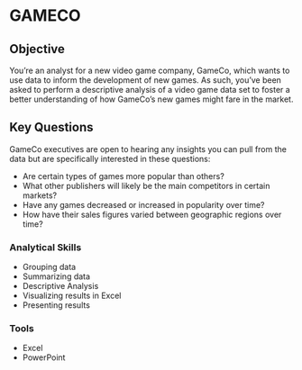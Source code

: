 # GAMECO

## Objective

You’re an analyst for a new video game company, GameCo, which wants to use data to inform the development of new games. As such, you’ve been asked to perform a descriptive analysis of a video game data set to foster a better understanding of how GameCo’s new games might fare in the market.

## Key Questions

GameCo executives are open to hearing any insights you can pull from the data but are specifically interested in these questions:

* Are certain types of games more popular than others?
* What other publishers will likely be the main competitors in certain markets?
* Have any games decreased or increased in popularity over time?
* How have their sales figures varied between geographic regions over time?

### Analytical Skills

* Grouping data
* Summarizing data
* Descriptive Analysis
* Visualizing results in Excel
* Presenting results

### Tools

* Excel
* PowerPoint







